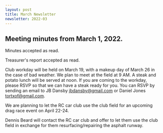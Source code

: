 ```yaml
---
layout: post
title: March Newsletter
newsletter: 2022-03
---
```

## Meeting minutes from March 1, 2022.

Minutes accepted as read.

Treasurer's report accepted as read.

Club workday will be held on March 19, with a makeup day of March 26 in the case
of bad weather. We plan to meet at the field at 9 AM. A steak and potato lunch
will be served at noon. If you are coming to the workday, please RSVP so that we
can have a steak ready for you. You can RSVP by sending an email to JB Dansby
<jbdansby@gmail.com> or Daniel Jones <tortxof@gmail.com>.

We are planning to let the RC car club use the club field for an upcoming drag
race event on April 22-24.

Dennis Beard will contact the RC car club and offer to let them use the club
field in exchange for them resurfacing/repairing the asphalt runway.
